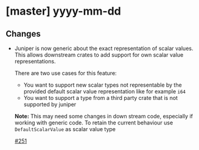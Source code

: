 # [master] yyyy-mm-dd

## Changes

- Juniper is now generic about the exact representation of scalar values. This
  allows downstream crates to add support for own scalar value representations.

   There are two use cases for this feature:
   * You want to support new scalar types not representable by the provided default
   scalar value representation like for example `i64`
   * You want to support a type from a third party crate that is not supported by juniper

  **Note:** This may need some changes in down stream code, especially if working with
  generic code. To retain the current behaviour use `DefaultScalarValue` as scalar value type

  [#251](https://github.com/graphql-rust/juniper/pull/251)
